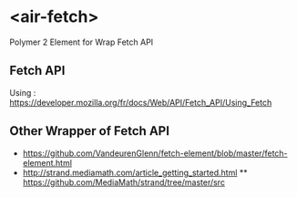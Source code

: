 # \<air-fetch\>

Polymer 2 Element for Wrap Fetch API

 
## Fetch API
Using : https://developer.mozilla.org/fr/docs/Web/API/Fetch_API/Using_Fetch
 
## Other Wrapper of Fetch API
* https://github.com/VandeurenGlenn/fetch-element/blob/master/fetch-element.html
* http://strand.mediamath.com/article_getting_started.html
** https://github.com/MediaMath/strand/tree/master/src

 